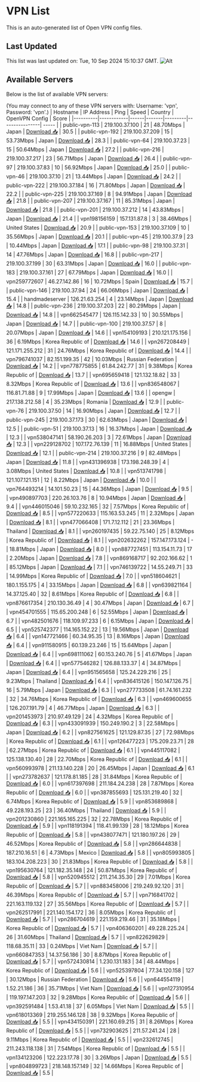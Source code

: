 # VPN List

This is an auto-generated list of Open VPN config files.

## Last Updated

This list was last updated on: Tue, 10 Sep 2024 15:10:37 GMT.
![Alt](https://repobeats.axiom.co/api/embed/186b98318ef1479477931607c1ad7d823f12451f.svg "Repobeats analytics image")

## Available Servers

Below is the list of available VPN servers:

(You may connect to any of these VPN servers with: Username: 'vpn', Password: 'vpn'.)
| Hostname | IP Address | Ping | Speed | Country | OpenVPN Config | Score |
|----------|------------|------|-------|---------|----------------| ----- |
| public-vpn-113 | 219.100.37.100 | 21 | 48.70Mbps | Japan | [Download 📥](./configs/server_0_JP.ovpn) | 30.5 |
| public-vpn-192 | 219.100.37.209 | 15 | 53.73Mbps | Japan | [Download 📥](./configs/server_1_JP.ovpn) | 28.3 |
| public-vpn-64 | 219.100.37.23 | 15 | 50.64Mbps | Japan | [Download 📥](./configs/server_2_JP.ovpn) | 27.2 |
| public-vpn-216 | 219.100.37.217 | 23 | 56.71Mbps | Japan | [Download 📥](./configs/server_3_JP.ovpn) | 26.4 |
| public-vpn-97 | 219.100.37.83 | 10 | 56.92Mbps | Japan | [Download 📥](./configs/server_4_JP.ovpn) | 25.0 |
| public-vpn-46 | 219.100.37.10 | 21 | 13.44Mbps | Japan | [Download 📥](./configs/server_5_JP.ovpn) | 24.2 |
| public-vpn-222 | 219.100.37.184 | 16 | 71.80Mbps | Japan | [Download 📥](./configs/server_6_JP.ovpn) | 22.2 |
| public-vpn-225 | 219.100.37.169 | 8 | 94.91Mbps | Japan | [Download 📥](./configs/server_7_JP.ovpn) | 21.8 |
| public-vpn-207 | 219.100.37.167 | 11 | 85.31Mbps | Japan | [Download 📥](./configs/server_8_JP.ovpn) | 21.8 |
| public-vpn-201 | 219.100.37.212 | 14 | 43.83Mbps | Japan | [Download 📥](./configs/server_9_JP.ovpn) | 21.4 |
| vpn198156159 | 157.131.87.8 | 3 | 38.46Mbps | United States | [Download 📥](./configs/server_10_US.ovpn) | 20.9 |
| public-vpn-153 | 219.100.37.109 | 10 | 35.56Mbps | Japan | [Download 📥](./configs/server_11_JP.ovpn) | 20.1 |
| public-vpn-45 | 219.100.37.9 | 23 | 10.44Mbps | Japan | [Download 📥](./configs/server_12_JP.ovpn) | 17.1 |
| public-vpn-98 | 219.100.37.31 | 14 | 47.76Mbps | Japan | [Download 📥](./configs/server_13_JP.ovpn) | 16.8 |
| public-vpn-217 | 219.100.37.199 | 30 | 63.31Mbps | Japan | [Download 📥](./configs/server_14_JP.ovpn) | 16.0 |
| public-vpn-183 | 219.100.37.161 | 27 | 67.79Mbps | Japan | [Download 📥](./configs/server_15_JP.ovpn) | 16.0 |
| vpn259772607 | 46.27.142.86 | 16 | 10.72Mbps | Spain | [Download 📥](./configs/server_16_ES.ovpn) | 15.7 |
| public-vpn-146 | 219.100.37.94 | 24 | 66.06Mbps | Japan | [Download 📥](./configs/server_17_JP.ovpn) | 15.4 |
| handmadeserver | 126.21.63.254 | 4 | 23.14Mbps | Japan | [Download 📥](./configs/server_18_JP.ovpn) | 14.8 |
| public-vpn-236 | 219.100.37.203 | 22 | 80.29Mbps | Japan | [Download 📥](./configs/server_19_JP.ovpn) | 14.8 |
| vpn662545477 | 126.115.142.33 | 10 | 30.55Mbps | Japan | [Download 📥](./configs/server_20_JP.ovpn) | 14.7 |
| public-vpn-100 | 219.100.37.57 | 8 | 20.07Mbps | Japan | [Download 📥](./configs/server_21_JP.ovpn) | 14.6 |
| vpn154109193 | 210.121.175.156 | 36 | 6.19Mbps | Korea Republic of | [Download 📥](./configs/server_22_KR.ovpn) | 14.6 |
| vpn267208449 | 121.171.255.212 | 31 | 24.76Mbps | Korea Republic of | [Download 📥](./configs/server_23_KR.ovpn) | 14.4 |
| vpn796741037 | 82.151.199.35 | 42 | 10.03Mbps | Russian Federation | [Download 📥](./configs/server_24_RU.ovpn) | 14.2 |
| vpn778775855 | 61.84.242.77 | 31 | 9.38Mbps | Korea Republic of | [Download 📥](./configs/server_25_KR.ovpn) | 13.7 |
| vpn695659418 | 121.132.18.82 | 33 | 8.32Mbps | Korea Republic of | [Download 📥](./configs/server_26_KR.ovpn) | 13.6 |
| vpn836548067 | 116.81.71.88 | 9 | 17.99Mbps | Japan | [Download 📥](./configs/server_27_JP.ovpn) | 13.6 |
| opengw | 217.138.212.58 | 4 | 35.23Mbps | Romania | [Download 📥](./configs/server_28_RO.ovpn) | 12.9 |
| public-vpn-76 | 219.100.37.50 | 14 | 16.90Mbps | Japan | [Download 📥](./configs/server_29_JP.ovpn) | 12.7 |
| public-vpn-245 | 219.100.37.173 | 30 | 62.63Mbps | Japan | [Download 📥](./configs/server_30_JP.ovpn) | 12.5 |
| public-vpn-51 | 219.100.37.13 | 16 | 16.37Mbps | Japan | [Download 📥](./configs/server_31_JP.ovpn) | 12.3 |
| vpn538047141 | 58.190.26.203 | 3 | 72.61Mbps | Japan | [Download 📥](./configs/server_32_JP.ovpn) | 12.3 |
| vpn229128702 | 107.172.76.139 | 11 | 16.88Mbps | United States | [Download 📥](./configs/server_33_US.ovpn) | 12.1 |
| public-vpn-214 | 219.100.37.216 | 9 | 82.48Mbps | Japan | [Download 📥](./configs/server_34_JP.ovpn) | 11.8 |
| vpn431396938 | 173.198.248.39 | 4 | 3.08Mbps | United States | [Download 📥](./configs/server_35_US.ovpn) | 10.8 |
| vpn513741798 | 121.107.121.151 | 12 | 8.22Mbps | Japan | [Download 📥](./configs/server_36_JP.ovpn) | 10.0 |
| vpn764493214 | 14.101.50.23 | 15 | 44.36Mbps | Japan | [Download 📥](./configs/server_37_JP.ovpn) | 9.5 |
| vpn490897703 | 220.26.103.76 | 8 | 10.94Mbps | Japan | [Download 📥](./configs/server_38_JP.ovpn) | 9.4 |
| vpn446015046 | 59.10.232.165 | 32 | 7.57Mbps | Korea Republic of | [Download 📥](./configs/server_39_KR.ovpn) | 8.5 |
| vpn577220633 | 115.163.53.245 | 11 | 2.32Mbps | Japan | [Download 📥](./configs/server_40_JP.ovpn) | 8.1 |
| vpn477066408 | 171.7.12.112 | 21 | 23.36Mbps | Thailand | [Download 📥](./configs/server_41_TH.ovpn) | 8.1 |
| vpn260197435 | 59.22.75.140 | 25 | 8.12Mbps | Korea Republic of | [Download 📥](./configs/server_42_KR.ovpn) | 8.1 |
| vpn202632262 | 157.147.173.124 | - | 18.81Mbps | Japan | [Download 📥](./configs/server_43_JP.ovpn) | 8.0 |
| vpn887727451 | 113.154.11.73 | 17 | 2.20Mbps | Japan | [Download 📥](./configs/server_44_JP.ovpn) | 7.8 |
| vpn869168717 | 92.202.166.62 | 1 | 85.12Mbps | Japan | [Download 📥](./configs/server_45_JP.ovpn) | 7.1 |
| vpn746139722 | 14.55.249.71 | 33 | 14.99Mbps | Korea Republic of | [Download 📥](./configs/server_46_KR.ovpn) | 7.0 |
| vpn518604621 | 180.1.155.175 | 4 | 33.15Mbps | Japan | [Download 📥](./configs/server_47_JP.ovpn) | 6.8 |
| vpn639821164 | 14.37.125.40 | 32 | 8.61Mbps | Korea Republic of | [Download 📥](./configs/server_48_KR.ovpn) | 6.8 |
| vpn876617354 | 210.130.36.49 | 4 | 30.47Mbps | Japan | [Download 📥](./configs/server_49_JP.ovpn) | 6.7 |
| vpn454701555 | 115.65.200.248 | 6 | 52.55Mbps | Japan | [Download 📥](./configs/server_50_JP.ovpn) | 6.7 |
| vpn482501676 | 118.109.97.233 | 6 | 6.15Mbps | Japan | [Download 📥](./configs/server_51_JP.ovpn) | 6.5 |
| vpn525742377 | 114.165.152.22 | 13 | 19.56Mbps | Japan | [Download 📥](./configs/server_52_JP.ovpn) | 6.4 |
| vpn147721466 | 60.34.95.35 | 13 | 8.16Mbps | Japan | [Download 📥](./configs/server_53_JP.ovpn) | 6.4 |
| vpn911580915 | 60.139.23.246 | 15 | 15.64Mbps | Japan | [Download 📥](./configs/server_54_JP.ovpn) | 6.4 |
| vpn698111062 | 60.153.240.76 | 5 | 41.67Mbps | Japan | [Download 📥](./configs/server_55_JP.ovpn) | 6.4 |
| vpn577546282 | 126.88.133.37 | 4 | 34.87Mbps | Japan | [Download 📥](./configs/server_56_JP.ovpn) | 6.4 |
| vpn951565658 | 125.24.229.216 | 25 | 9.23Mbps | Thailand | [Download 📥](./configs/server_57_TH.ovpn) | 6.4 |
| vpn836415126 | 150.147.126.75 | 16 | 5.79Mbps | Japan | [Download 📥](./configs/server_58_JP.ovpn) | 6.3 |
| vpn277733508 | 61.74.161.232 | 32 | 34.76Mbps | Korea Republic of | [Download 📥](./configs/server_59_KR.ovpn) | 6.3 |
| vpn469600655 | 126.207.191.79 | 4 | 46.77Mbps | Japan | [Download 📥](./configs/server_60_JP.ovpn) | 6.3 |
| vpn201453973 | 210.97.49.129 | 24 | 4.32Mbps | Korea Republic of | [Download 📥](./configs/server_61_KR.ovpn) | 6.3 |
| vpn433091939 | 150.249.190.2 | 3 | 22.58Mbps | Japan | [Download 📥](./configs/server_62_JP.ovpn) | 6.2 |
| vpn827561625 | 121.129.87.35 | 27 | 72.98Mbps | Korea Republic of | [Download 📥](./configs/server_63_KR.ovpn) | 6.1 |
| vpn126477223 | 175.209.23.71 | 28 | 62.27Mbps | Korea Republic of | [Download 📥](./configs/server_64_KR.ovpn) | 6.1 |
| vpn445117082 | 125.138.130.40 | 28 | 22.70Mbps | Korea Republic of | [Download 📥](./configs/server_65_KR.ovpn) | 6.1 |
| vpn560993978 | 211.13.140.228 | 20 | 26.45Mbps | Japan | [Download 📥](./configs/server_66_JP.ovpn) | 6.1 |
| vpn273782637 | 121.178.81.185 | 28 | 31.84Mbps | Korea Republic of | [Download 📥](./configs/server_67_KR.ovpn) | 6.0 |
| vpn617397698 | 211.184.24.238 | 28 | 7.87Mbps | Korea Republic of | [Download 📥](./configs/server_68_KR.ovpn) | 6.0 |
| vpn387855693 | 125.131.219.40 | 32 | 6.74Mbps | Korea Republic of | [Download 📥](./configs/server_69_KR.ovpn) | 5.9 |
| vpn853689868 | 49.228.193.25 | 23 | 36.40Mbps | Thailand | [Download 📥](./configs/server_70_TH.ovpn) | 5.9 |
| vpn201230860 | 221.165.165.225 | 32 | 22.78Mbps | Korea Republic of | [Download 📥](./configs/server_71_KR.ovpn) | 5.9 |
| vpn118191394 | 118.41.99.139 | 28 | 18.12Mbps | Korea Republic of | [Download 📥](./configs/server_72_KR.ovpn) | 5.8 |
| vpn438077471 | 121.180.197.26 | 29 | 46.52Mbps | Korea Republic of | [Download 📥](./configs/server_73_KR.ovpn) | 5.8 |
| vpn286644838 | 187.210.16.51 | 6 | 4.73Mbps | Mexico | [Download 📥](./configs/server_74_MX.ovpn) | 5.8 |
| vpn805993805 | 183.104.208.223 | 30 | 21.83Mbps | Korea Republic of | [Download 📥](./configs/server_75_KR.ovpn) | 5.8 |
| vpn195630764 | 121.182.35.148 | 24 | 50.87Mbps | Korea Republic of | [Download 📥](./configs/server_76_KR.ovpn) | 5.8 |
| vpn520945512 | 211.214.35.30 | 29 | 7.01Mbps | Korea Republic of | [Download 📥](./configs/server_77_KR.ovpn) | 5.7 |
| vpn883458006 | 219.249.92.120 | 31 | 46.39Mbps | Korea Republic of | [Download 📥](./configs/server_78_KR.ovpn) | 5.7 |
| vpn716841702 | 221.163.119.132 | 27 | 35.56Mbps | Korea Republic of | [Download 📥](./configs/server_79_KR.ovpn) | 5.7 |
| vpn262517991 | 221.140.154.172 | 36 | 8.05Mbps | Korea Republic of | [Download 📥](./configs/server_80_KR.ovpn) | 5.7 |
| vpn286704619 | 221.159.219.46 | 31 | 35.18Mbps | Korea Republic of | [Download 📥](./configs/server_81_KR.ovpn) | 5.7 |
| vpn406360201 | 49.228.225.24 | 26 | 31.60Mbps | Thailand | [Download 📥](./configs/server_82_TH.ovpn) | 5.7 |
| vpn822629829 | 118.68.35.11 | 33 | 0.24Mbps | Viet Nam | [Download 📥](./configs/server_83_VN.ovpn) | 5.7 |
| vpn660847353 | 14.37.56.186 | 30 | 8.87Mbps | Korea Republic of | [Download 📥](./configs/server_84_KR.ovpn) | 5.7 |
| vpn572430814 | 1.230.131.183 | 34 | 48.44Mbps | Korea Republic of | [Download 📥](./configs/server_85_KR.ovpn) | 5.6 |
| vpn525397804 | 77.34.120.158 | 127 | 30.12Mbps | Russian Federation | [Download 📥](./configs/server_86_RU.ovpn) | 5.6 |
| vpn644554119 | 1.52.21.186 | 36 | 35.71Mbps | Viet Nam | [Download 📥](./configs/server_87_VN.ovpn) | 5.6 |
| vpn127310954 | 119.197.147.203 | 32 | 9.28Mbps | Korea Republic of | [Download 📥](./configs/server_88_KR.ovpn) | 5.6 |
| vpn392591484 | 1.53.41.18 | 37 | 6.05Mbps | Viet Nam | [Download 📥](./configs/server_89_VN.ovpn) | 5.5 |
| vpn618013369 | 219.255.146.128 | 38 | 9.32Mbps | Korea Republic of | [Download 📥](./configs/server_90_KR.ovpn) | 5.5 |
| vpn434150391 | 221.160.69.215 | 31 | 8.26Mbps | Korea Republic of | [Download 📥](./configs/server_91_KR.ovpn) | 5.5 |
| vpn732903625 | 211.57.241.24 | 28 | 9.11Mbps | Korea Republic of | [Download 📥](./configs/server_92_KR.ovpn) | 5.5 |
| vpn232612745 | 211.243.118.138 | 31 | 7.54Mbps | Korea Republic of | [Download 📥](./configs/server_93_KR.ovpn) | 5.5 |
| vpn134123206 | 122.223.17.78 | 30 | 3.26Mbps | Japan | [Download 📥](./configs/server_94_JP.ovpn) | 5.5 |
| vpn804899723 | 218.148.157.149 | 32 | 14.66Mbps | Korea Republic of | [Download 📥](./configs/server_95_KR.ovpn) | 5.5 |
